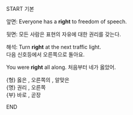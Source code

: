 START
기본

앞면:
Everyone has a **right** to freedom of speech.  

뒷면:
모든 사람은 표현의 자유에 대한 권리를 갖는다.

해석:
Turn **right** at the next traffic light.  
다음 신호등에서 오른쪽으로 돌아요.

You were **right** all along.
처음부터 네가 옳았어.

{형} 옳은 , 오른쪽의 , 알맞은  
{명} 권리 , 오른쪽  
{부} 바로 , 곧장  
<!--ID: 1746586791362-->
END